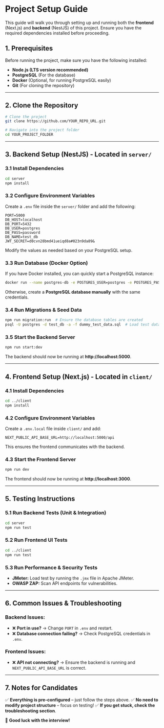 # Project Setup Guide

This guide will walk you through setting up and running both the **frontend** (Next.js) and **backend** (NestJS) of this project. Ensure you have the required dependencies installed before proceeding.

## **1. Prerequisites**
Before running the project, make sure you have the following installed:
- **Node.js (LTS version recommended)**
- **PostgreSQL** (For the database)
- **Docker** (Optional, for running PostgreSQL easily)
- **Git** (For cloning the repository)

---

## **2. Clone the Repository**
```sh
# Clone the project
git clone https://github.com/YOUR_REPO_URL.git

# Navigate into the project folder
cd YOUR_PROJECT_FOLDER
```

---

## **3. Backend Setup (NestJS) - Located in `server/`**
### **3.1 Install Dependencies**
```sh
cd server
npm install
```

### **3.2 Configure Environment Variables**
Create a `.env` file inside the `server/` folder and add the following:
```
PORT=5000
DB_HOST=localhost
DB_PORT=5432
DB_USER=postgres
DB_PASS=password
DB_NAME=test_db
JWT_SECRET=d0cvn28bmd41ueiqd8a#023n9da89&
```
Modify the values as needed based on your PostgreSQL setup.

### **3.3 Run Database (Docker Option)**
If you have Docker installed, you can quickly start a PostgreSQL instance:
```sh
docker run --name postgres-db -e POSTGRES_USER=postgres -e POSTGRES_PASSWORD=password -e POSTGRES_DB=test_db -p 5432:5432 -d postgres
```
Otherwise, create a **PostgreSQL database manually** with the same credentials.

### **3.4 Run Migrations & Seed Data**
```sh
npm run migration:run  # Ensure the database tables are created
psql -U postgres -d test_db -a -f dummy_test_data.sql  # Load test data (if needed)
```

### **3.5 Start the Backend Server**
```sh
npm run start:dev
```
The backend should now be running at **http://localhost:5000**.

---

## **4. Frontend Setup (Next.js) - Located in `client/`**
### **4.1 Install Dependencies**
```sh
cd ../client
npm install
```

### **4.2 Configure Environment Variables**
Create a `.env.local` file inside `client/` and add:
```
NEXT_PUBLIC_API_BASE_URL=http://localhost:5000/api
```
This ensures the frontend communicates with the backend.

### **4.3 Start the Frontend Server**
```sh
npm run dev
```
The frontend should now be running at **http://localhost:3000**.

---

## **5. Testing Instructions**
### **5.1 Run Backend Tests (Unit & Integration)**
```sh
cd server
npm run test
```

### **5.2 Run Frontend UI Tests**
```sh
cd ../client
npm run test
```

### **5.3 Run Performance & Security Tests**
- **JMeter:** Load test by running the `.jmx` file in Apache JMeter.
- **OWASP ZAP:** Scan API endpoints for vulnerabilities.

---

## **6. Common Issues & Troubleshooting**
### **Backend Issues:**
- ❌ **Port in use?** → Change `PORT` in `.env` and restart.
- ❌ **Database connection failing?** → Check PostgreSQL credentials in `.env`.

### **Frontend Issues:**
- ❌ **API not connecting?** → Ensure the backend is running and `NEXT_PUBLIC_API_BASE_URL` is correct.

---

## **7. Notes for Candidates**
✅ **Everything is pre-configured** – just follow the steps above.
✅ **No need to modify project structure** – focus on testing!
✅ **If you get stuck, check the troubleshooting section**.

🚀 **Good luck with the interview!**
